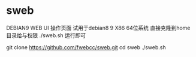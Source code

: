 # sweb
DEBIAN9 WEB UI 操作页面
试用于debian8 9 X86 64位系统
直接克隆到home目录给与权限 ./sweb.sh 运行即可

git clone https://github.com/fwebcc/sweb.git
cd sweb
./sweb.sh

